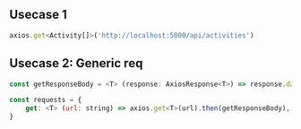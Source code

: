 ## Usecase 1
```js
axios.get<Activity[]>('http://localhost:5000/api/activities')
```

## Usecase 2: Generic req
```js
const getResponseBody = <T> (response: AxiosResponse<T>) => response.data;

const requests = {
    get: <T> (url: string) => axios.get<T>(url).then(getResponseBody),
}
```
